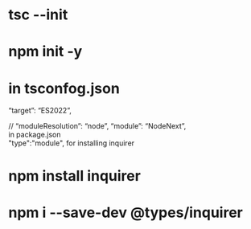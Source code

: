 # tsc --init
# npm init -y

# in tsconfog.json
“target”: “ES2022”,
<!-- un-comment the following line -->
// “moduleResolution”: “node”,
“module”: “NodeNext”,
<br/>
 in package.json
 <br/>
"type":"module",
for installing inquirer
# npm install inquirer
# npm i --save-dev @types/inquirer
